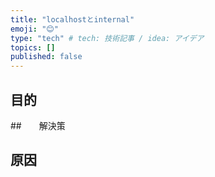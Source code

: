 ```yaml
---
title: "localhostとinternal"
emoji: "😊"
type: "tech" # tech: 技術記事 / idea: アイデア
topics: []
published: false
---
```


## 目的

##　　解決策

## 原因
